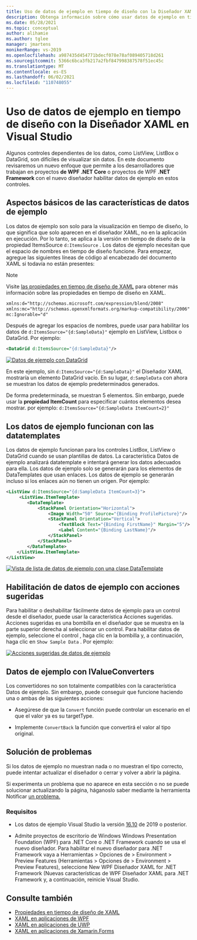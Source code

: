 ```yaml
---
title: Uso de datos de ejemplo en tiempo de diseño con la Diseñador XAML en Visual Studio
description: Obtenga información sobre cómo usar datos de ejemplo en tiempo de diseño en XAML.
ms.date: 05/28/2021
ms.topic: conceptual
author: alihamie
ms.author: tglee
manager: jmartens
monikerRange: vs-2019
ms.openlocfilehash: a987435d454771bdecf078e78af089405718d261
ms.sourcegitcommit: 5366c6bca3fb217a2fbf847998387578f51ec45c
ms.translationtype: MT
ms.contentlocale: es-ES
ms.lasthandoff: 06/02/2021
ms.locfileid: "110748055"
---
```

# <a name="use-design-time-sample-data-with-the-xaml-designer-in-visual-studio"></a>Uso de datos de ejemplo en tiempo de diseño con la Diseñador XAML en Visual Studio

Algunos controles dependientes de los datos, como ListView, ListBox o DataGrid, son difíciles de visualizar sin datos. En este documento revisaremos un nuevo enfoque que permite a los desarrolladores que trabajan en proyectos **de WPF .NET Core** o proyectos de WPF **.NET Framework** con el nuevo diseñador habilitar datos de ejemplo en estos controles. 

## <a name="sample-data-feature-basics"></a>Aspectos básicos de las características de datos de ejemplo

Los datos de ejemplo son solo para la visualización en tiempo de diseño, lo que significa que solo aparecen en el diseñador XAML, no en la aplicación en ejecución. Por lo tanto, se aplica a la versión en tiempo de diseño de la propiedad ItemsSource `d:ItemsSource` . Los datos de ejemplo necesitan que el espacio de nombres en tiempo de diseño funcione. Para empezar, agregue las siguientes líneas de código al encabezado del documento XAML si todavía no están presentes:

> [!NOTE]
> Visite [las propiedades en tiempo de diseño de XAML](/xaml/xaml-tools/xaml/xaml-designtime-data.md) para obtener más información sobre las propiedades en tiempo de diseño en XAML.

```xml
xmlns:d="http://schemas.microsoft.com/expression/blend/2008"
xmlns:mc="http://schemas.openxmlformats.org/markup-compatibility/2006"
mc:Ignorable="d"
```

Después de agregar los espacios de nombres, puede usar para habilitar los datos de `d:ItemsSource="{d:SampleData}"` ejemplo en ListView, Listbox o DataGrid. Por ejemplo:

```xml
<DataGrid d:ItemsSource="{d:SampleData}"/>
```

[![Datos de ejemplo con DataGrid](media\xaml-sample-data-empty-datagrid.png "Datos de ejemplo habilitados en un datagrid")](media\xaml-sample-data-empty-datagrid.png#lightbox)

En este ejemplo, sin `d:ItemsSource="{d:SampleData}"` el Diseñador XAML mostraría un elemento DataGrid vacío. En su lugar, `d:SampleData` con ahora se muestran los datos de ejemplo predeterminados generados.

De forma predeterminada, se muestran 5 elementos. Sin embargo, puede usar la **propiedad ItemCount** para especificar cuántos elementos desea mostrar. por ejemplo: `d:ItemsSource="{d:SampleData ItemCount=2}"`

## <a name="sample-data-works-with-datatemplates"></a>Los datos de ejemplo funcionan con las datatemplates

Los datos de ejemplo funcionan para los controles ListBox, ListView o DataGrid cuando se usan plantillas de datos. La característica Datos de ejemplo analizará datatemplate e intentará generar los datos adecuados para ella. Los datos de ejemplo solo se generarán para los elementos de DataTemplates que usan enlaces. Los datos de ejemplo se generarán incluso si los enlaces aún no tienen un origen.
Por ejemplo:

```xml
<ListView d:ItemsSource="{d:SampleData ItemCount=3}">
     <ListView.ItemTemplate>
        <DataTemplate>
            <StackPanel Orientation="Horizontal">
                <Image Width="50" Source="{Binding ProfilePicture}"/>
                <StackPanel Orientation="Vertical">
                    <TextBlock Text="{Binding FirstName}" Margin="5"/>
                    <Label Content="{Binding LastName}"/>
                </StackPanel>
            </StackPanel>
        </DataTemplate>
    </ListView.ItemTemplate>
</ListView>
```

[![Vista de lista de datos de ejemplo con una clase DataTemplate](media\xaml-sample-data-templated-listview.png "Datos de ejemplo usados en un control ListView con una clase DataTemplate")](media\xaml-sample-data-templated-listview.png#lightbox)

## <a name="enable-sample-data-with-suggested-actions"></a>Habilitación de datos de ejemplo con acciones sugeridas

Para habilitar o deshabilitar fácilmente datos de ejemplo para un control desde el diseñador, puede usar la característica Acciones sugeridas. Acciones sugeridas es una bombilla en el diseñador que se muestra en la parte superior derecha al seleccionar un control. Para habilitar datos de ejemplo, seleccione el control , haga clic en la bombilla y, a continuación, haga clic en `Show Sample Data` . Por ejemplo:

[![Acciones sugeridas de datos de ejemplo](media\xaml-sample-data-suggested-actions.png "Habilitar datos de ejemplo con acciones sugeridas")](media\xaml-sample-data-suggested-actions.png#lightbox)

## <a name="sample-data-with-ivalueconverters"></a>Datos de ejemplo con IValueConverters 

Los convertidores no son totalmente compatibles con la característica Datos de ejemplo. Sin embargo, puede conseguir que funcione haciendo una o ambas de las siguientes acciones:
- Asegúrese de que la `Convert` función puede controlar un escenario en el que el valor ya es su targetType.

- Implemente `ConvertBack` la función que convertirá el valor al tipo original. 

## <a name="troubleshooting"></a>Solución de problemas

Si los datos de ejemplo no muestran nada o no muestran el tipo correcto, puede intentar actualizar el diseñador o cerrar y volver a abrir la página.

Si experimenta un problema que no aparece en esta sección o no se puede solucionar actualizando la página, háganoslo saber mediante la herramienta Notificar [un problema.](../ide/how-to-report-a-problem-with-visual-studio.md)

### <a name="requirements"></a>Requisitos

- Los datos de ejemplo Visual Studio la versión [16.10](/visualstudio/releases/2019/release-notes-v16.10) de 2019 o posterior.

- Admite proyectos de escritorio de Windows Windows Presentation Foundation (WPF) para .NET Core o .NET Framework cuando se usa el nuevo diseñador. Para habilitar el nuevo diseñador para .NET Framework vaya a Herramientas > Opciones de > Environment > Preview Features (Herramientas > Opciones de > Environment > Preview Features), seleccione New WPF Diseñador XAML for .NET Framework (Nuevas características de WPF Diseñador XAML para .NET Framework y, a continuación, reinicie Visual Studio.

## <a name="see-also"></a>Consulte también

- [Propiedades en tiempo de diseño de XAML](/xaml/xaml-tools/xaml/xaml-designtime-data)
- [XAML en aplicaciones de WPF](/dotnet/framework/wpf/advanced/xaml-in-wpf)
- [XAML en aplicaciones de UWP](/windows/uwp/xaml-platform/xaml-overview)
- [XAML en aplicaciones de Xamarin.Forms](/xamarin/xamarin-forms/xaml/)